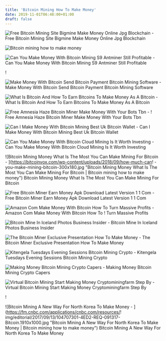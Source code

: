 ```yaml
---
title: 'Bitcoin Mining How To Make Money'
date: 2019-11-01T06:48:00+01:00
draft: false
---
```


![Free Bitcoin Mining Site Bigmine Make Money Online Jpg Blockchain - ](https://upcrypto.org/wp-content/uploads/2019/05/free-bitcoin-mining-site-bigmine-make-money-online.jpg "Free Bitcoin Mining Site Bigmine Make Money Online Jpg Blockchain | Bitcoin mining how to make money") Free Bitcoin Mining Site Bigmine Make Money Online Jpg Blockchain

![Bitcoin mining how to make money](https://i.ytimg.com/vi/CqdoXCNeLR4/maxresdefault.jpg "Bitcoin mining how to make money") 

![Can You Make Money With Bitcoin Mining S9 Antminer Still Profitable - ](https://i.ytimg.com/vi/gQ9uISira4w/maxresdefault.jpg "Can You Make Money With Bitcoin Mining S9 Antminer Still Profitable | Bitcoin mining how to make money") Can You Make Money With Bitcoin Mining S9 Antminer Still Profitable

!

![Make Money With Bitcoin Send Bitcoin Payment Bitcoin Mining Software - ](https://i.pinimg.com/736x/98/92/c9/9892c9136597be9dcc4bc1df1663119a.jpg "Make Money With Bitcoin Send Bitcoin Payment Bitcoin Mining Software | Bitcoin mining how to make money") Make Money With Bitcoin Send Bitcoin Payment Bitcoin Mining Software

![What Is Bitcoin And How To Earn Bitcoins To Make Money As A Bitcoin - ](https://www.trickysteps.com/wp-content/uploads/2018/01/Bitcoin-1.jpg "What Is Bitcoin And How To Earn Bitcoins To Make Money As A Bitcoin | Bitcoin mining how to make money") What Is Bitcoin And How To Earn Bitcoins To Make Money As A Bitcoin

![Free Amnesia Haze Bitcoin Miner Make Money With Your Bots Tbn - ](http://i.imgur.com/nP6O9.png "Free Amnesia Haze Bitcoin Miner Make M!   oney With Your Bots Tbn | Bitcoin mining how to make money") ! Free Amnesia Haze Bitcoin Miner Make Money With Your Bots Tbn

![Can I Make Money With Bitcoin Mining Best Uk Bitcoin Wallet - ](https://onemorecupof-coffee.com/wp-content/uploads/2015/11/Bitcoin-Miner.jpg "Can I Make Money With Bitcoin Mining Best Uk Bitcoin Wallet | Bitcoin mining how to make money") Can I Make Money With Bitcoin Mining Best Uk Bitcoin Wallet

![Can You Make Money With Bitcoin Cloud Mining Is It Worth Investing - ](https://managingyourfinance.com/wp-content/uploads/2017/01/Can-You-Make-Money-With-Bitcoin-Cloud-Mining-Is-It-Worth-Investing-.jpg "Can You Make Money With Bitcoin Cloud Mining Is It Worth Investing | Bitcoin mining how to make money") Can You Make Money With Bitcoin Cloud Mining Is It Worth Investing

![Bitcoin Mining Money What Is The Most You Can Make Mining For Bitcoin - ](https://bitcoinvox.com/wp-content/uploads/2018/09/how-much-can!   -you-make-mining-bitcoin-300x180.jpg "Bitcoin Mining Money What Is The Most You Can Make Mining For Bitcoin | Bitcoin mining how to make money") Bitcoin Mining Money What Is The Most You Can Make Mining For Bitcoin

![Free Bitcoin Miner Earn Money Apk Download Latest Version 1 1 Com - ](https://cdn.apkmonk.com/images/com.bitcoin.miner.earn.money.png "Free Bitcoin Miner Earn Money Apk Download Latest Version 1 1 Com | Bitcoin mining how to make money") Free Bitcoin Miner Earn Money Apk Download Latest Version 1 1 Com

![Amazon Com Make Money With Bitcoin How To Turn Massive Profits - ](https://images-na.ssl-images-amazon.com/images/I/51wkcsw2dxL.jpg "Amazon Com Make Money With Bitcoin How To Turn Massive Profits | Bitcoin m!   ining how to make money") Amazon Com Make Money With Bitcoin How To ! Turn Massive Profits

![Bitcoin Mine In Iceland Photos Business Insider - ](https://amp.businessinsider.com/images/55d63aecdd0895d51c8b457f-750-563.jpg "Bitcoin Mine In Iceland Photos Business Insider | Bitcoin mining how to make money") Bitcoin Mine In Iceland Photos Business Insider

![The Bitcoin Miner Exclusive Presentation How To Make Money - ](http://www.iam-active.com/wp-content/uploads/2019/04/bitcoin-miner-join-828x425.png "The Bitcoin Miner Exclusive Presentation How To Make Money | Bitcoin mining how to make money") The Bitcoin Miner Exclusive Presentation How To Make Money

![Kitengela Tuesdays Evening Sessions Bitcoin Mining Crypto - ](https://img.evbuc.com/https%3A%2F%2Fcdn.evbuc.com%2Fimages%2F63447702%2F280498039414%2F1%2Foriginal.20190605-182614?w=1000&auto=compress&rect=0%2C0%2C786%2C393&s=7093d979d554bca4b656ae5de5733113 "Kitengela Tuesdays Evening Sessions Bitcoin Mining Crypto | Bitcoin mining how to make money") Kitengela Tuesdays Evening Sessions Bitcoin Mining Crypto

![Making Money Bitcoin Mining Crypto Capers - ](http://cryptocapers.com/wp-content/uploads/2018/01/mining-farm-2.jpg "Making Money Bitcoin Mining Crypto Capers | Bitcoin mining how to make money") Making Money Bitcoin Mining Crypto Capers

![Virtual Bitcoin Mining Start Making Money Cryptominingfarm Step By - ](http://riwwee.com/wp-content/uploads/2018/09/cryptominingfarm-virtual-bitcoin-mining.png "Virtual Bitcoin Mining Start Making Money Cryptominingfarm Step By | Bitcoin mining how to make money") Virtual Bitcoin Mining Start Making Money Cryptominingfarm Step By

!

![Bitcoin Mining A New Way For North Korea To Make Money - ](https://fm.cnbc.com/applications/cnbc.com/resources/!   img/editorial/2017/09/13/104707301-4ED2-REQ-091317-Bitcoin.1910x1000.jpg "Bitcoin Mining A New Way For North Korea To Make Money | Bitcoin mining how to make money") Bitcoin Mining A New Way For North Korea To Make Money